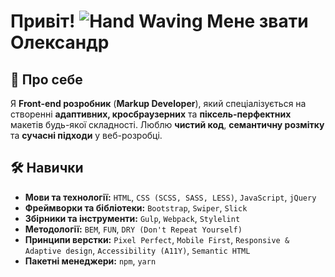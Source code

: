 # Привіт! ![Hand Waving](https://tenor.com/view/waving-hello-gif-11328340) Мене звати Олександр

## 🚀 Про себе
Я **Front-end розробник** (**Markup Developer**), який спеціалізується на створенні **адаптивних, кросбраузерних** та **піксель-перфектних** макетів будь-якої складності. Люблю **чистий код**, **семантичну розмітку** та **сучасні підходи** у веб-розробці.


## 🛠️ Навички
- **Мови та технології:** `HTML`, `CSS (SCSS, SASS, LESS)`, `JavaScript`, `jQuery`
- **Фреймворки та бібліотеки:** `Bootstrap`, `Swiper`, `Slick`
- **Збірники та інструменти:** `Gulp`, `Webpack`, `Stylelint`
- **Методології:** `BEM`, `FUN`, `DRY (Don't Repeat Yourself)`
- **Принципи верстки:** `Pixel Perfect`, `Mobile First`, `Responsive & Adaptive design`, `Accessibility (A11Y)`, `Semantic HTML`
- **Пакетні менеджери:** `npm`, `yarn`

<!-- ## 💼 Мої проекти
- [Название проекта 1](ссылка) – краткое описание
- [Название проекта 2](ссылка) – краткое описание
- [Больше проектов](https://github.com/ТВОЙ_GITHUB) в моём профиле!

## 📫 Контакты
- 📧 Email: example@email.com
- 💼 LinkedIn: [ТВОЙ ЛИНКЕДИН](https://linkedin.com/in/ТВОЙ_ЛИНКЕДИН)
- 💬 Telegram: [@ТВОЙ_ТГ](https://t.me/ТВОЙ_ТГ)

Буду рад сотрудничеству и интересным проектам! 🚀 -->
